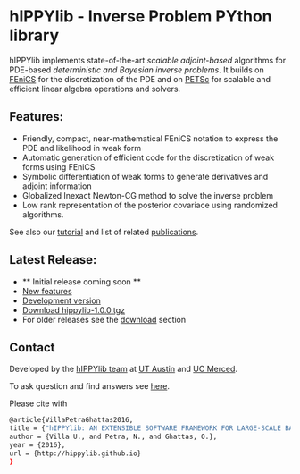 # hIPPYlib - Inverse Problem PYthon library

hIPPYlib implements state-of-the-art *scalable* *adjoint-based* algorithms for PDE-based *deterministic and Bayesian inverse problems*. It builds on [FEniCS](www.fenicsproject.org) for the discretization of the PDE and on [PETSc](http://www.mcs.anl.gov/petsc/) for scalable and efficient linear algebra operations and solvers.

## Features:

- Friendly, compact, near-mathematical FEniCS notation to express the PDE and likelihood in weak form
- Automatic generation of efficient code for the discretization of weak forms using FEniCS
- Symbolic differentiation of weak forms to generate derivatives and adjoint information
- Globalized Inexact Newton-CG method to solve the inverse problem
- Low rank representation of the posterior covariace using randomized algorithms.

See also our [tutorial](tutorial.md) and list of related [publications](publications.md).

## Latest Release:

- ** Initial release coming soon **
- [New features]()
- [Development version](https://github.com/hippylib/hippylib)
- [Download hippylib-1.0.0.tgz](https://github.com/hippylib/hippylib-releases)
- For older releases see the [download](download.md) section

## Contact

Developed by the [hIPPYlib team](about.md) at [UT Austin](http://ices.utexas.edu) and [UC Merced](http://naturalsciences.ucmerced.edu/).

To ask question and find answers see [here](https://groups.google.com/forum/#!forum/hippylib-support).

Please cite with 
```sh
@article{VillaPetraGhattas2016,
title = {"hIPPYlib: AN EXTENSIBLE SOFTWARE FRAMEWORK FOR LARGE-SCALE BAYESIAN INVERSION"},
author = {Villa U., and Petra, N., and Ghattas, O.},
year = {2016},
url = {http://hippylib.github.io}
}
```


